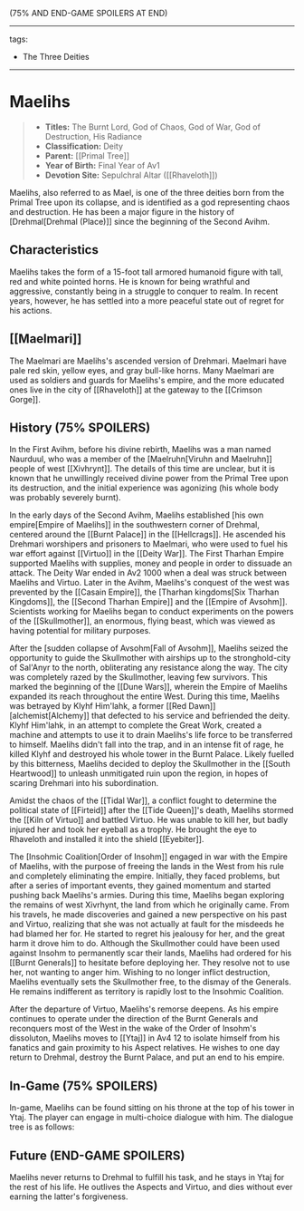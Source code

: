 (75% AND END-GAME SPOILERS AT END)

---
tags:
  - The Three Deities
---

# Maelihs

> - **Titles:** The Burnt Lord, God of Chaos, God of War, God of Destruction, His Radiance
> - **Classification:** Deity
> - **Parent:** [[Primal Tree]]
> - **Year of Birth:** Final Year of Av1
> - **Devotion Site:** Sepulchral Altar ([[Rhaveloth]])

Maelihs, also referred to as Mael, is one of the three deities born from the Primal Tree upon its collapse, and is identified as a god representing chaos and destruction. He has been a major figure in the history of [Drehmal[Drehmal (Place)]] since the beginning of the Second Avihm.

## Characteristics

Maelihs takes the form of a 15-foot tall armored humanoid figure with tall, red and white pointed horns. He is known for being wrathful and aggressive, constantly being in a struggle to conquer to realm. In recent years, however, he has settled into a more peaceful state out of regret for his actions.

## [[Maelmari]]

The Maelmari are Maelihs's ascended version of Drehmari. Maelmari have pale red skin, yellow eyes, and gray bull-like horns. Many Maelmari are used as soldiers and guards for Maelihs's empire, and the more educated ones live in the city of [[Rhaveloth]] at the gateway to the [[Crimson Gorge]].

## History (75% SPOILERS)

In the First Avihm, before his divine rebirth, Maelihs was a man named Naurduul, who was a member of the [Maelruhn[Viruhn and Maelruhn]] people of west [[Xivhrynt]]. The details of this time are unclear, but it is known that he unwillingly received divine power from the Primal Tree upon its destruction, and the initial experience was agonizing (his whole body was probably severely burnt). 

In the early days of the Second Avihm, Maelihs established [his own empire[Empire of Maelihs]] in the southwestern corner of Drehmal, centered around the [[Burnt Palace]] in the [[Hellcrags]]. He ascended his Drehmari worshipers and prisoners to Maelmari, who were used to fuel his war effort against [[Virtuo]] in the [[Deity War]]. The First Tharhan Empire supported Maelihs with supplies, money and people in order to dissuade an attack. The Deity War ended in Av2 1000 when a deal was struck between Maelihs and Virtuo. Later in the Avihm, Maelihs's conquest of the west was prevented by the [[Casain Empire]], the [Tharhan kingdoms[Six Tharhan Kingdoms]], the [[Second Tharhan Empire]] and the [[Empire of Avsohm]]. Scientists working for Maelihs began to conduct experiments on the powers of the [[Skullmother]], an enormous, flying beast, which was viewed as having potential for military purposes.

After the [sudden collapse of Avsohm[Fall of Avsohm]], Maelihs seized the opportunity to guide the Skullmother with airships up to the stronghold-city of Sal'Anyr to the north, obliterating any resistance along the way. The city was completely razed by the Skullmother, leaving few survivors. This marked the beginning of the [[Dune Wars]], wherein the Empire of Maelihs expanded its reach throughout the entire West. During this time, Maelihs was betrayed by Klyhf Him'lahk, a former [[Red Dawn]] [alchemist[Alchemy]] that defected to his service and befriended the deity. Klyhf Him'lahk, in an attempt to complete the Great Work, created a machine and attempts to use it to drain Maelihs's life force to be transferred to himself. Maelihs didn't fall into the trap, and in an intense fit of rage, he killed Klyhf and destroyed his whole tower in the Burnt Palace. Likely fuelled by this bitterness, Maelihs decided to deploy the Skullmother in the [[South Heartwood]] to unleash unmitigated ruin upon the region, in hopes of scaring Drehmari into his subordination.

Amidst the chaos of the [[Tidal War]], a conflict fought to determine the political state of [[Firteid]] after the [[Tide Queen]]'s death, Maelihs stormed the [[Kiln of Virtuo]] and battled Virtuo. He was unable to kill her, but badly injured her and took her eyeball as a trophy. He brought the eye to Rhaveloth and installed it into the shield [[Eyebiter]]. 

The [Insohmic Coalition[Order of Insohm]] engaged in war with the Empire of Maelihs, with the purpose of freeing the lands in the West from his rule and completely eliminating the empire. Initially, they faced problems, but after a series of important events, they gained momentum and started pushing back Maelihs's armies. During this time, Maelihs began exploring the remains of west Xivrhynt, the land from which he originally came. From his travels, he made discoveries and gained a new perspective on his past and Virtuo, realizing that she was not actually at fault for the misdeeds he had blamed her for. He started to regret his jealousy for her, and the great harm it drove him to do. Although the Skullmother could have been used against Insohm to permanently scar their lands, Maelihs had ordered for his [[Burnt Generals]] to hesitate before deploying her. They resolve not to use her, not wanting to anger him. Wishing to no longer inflict destruction, Maelihs eventually sets the Skullmother free, to the dismay of the Generals. He remains indifferent as territory is rapidly lost to the Insohmic Coalition. 

After the departure of Virtuo, 
Maelihs's remorse deepens. As his empire continues to operate under the direction of the Burnt Generals and reconquers most of the West in the wake of the Order of Insohm's dissoluton, Maelihs moves to [[Ytaj]] in Av4 12 to isolate himself from his fanatics and gain proximity to his Aspect relatives. He wishes to one day return to Drehmal, destroy the Burnt Palace, and put an end to his empire.

## In-Game (75% SPOILERS)

In-game, Maelihs can be found sitting on his throne at the top of his tower in Ytaj. The player can engage in multi-choice dialogue with him. The dialogue tree is as follows:

## Future (END-GAME SPOILERS)

Maelihs never returns to Drehmal to fulfill his task, and he stays in Ytaj for the rest of his life. He outlives the Aspects and Virtuo, and dies without ever earning the latter's forgiveness.







